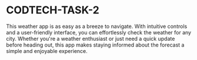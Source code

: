 # CODTECH-TASK-2
This weather app is as easy as a breeze to navigate. With intuitive controls and a user-friendly interface, you can effortlessly check the weather for any city. Whether you're a weather enthusiast or just need a quick update before heading out, this app makes staying informed about the forecast a simple and enjoyable experience.
